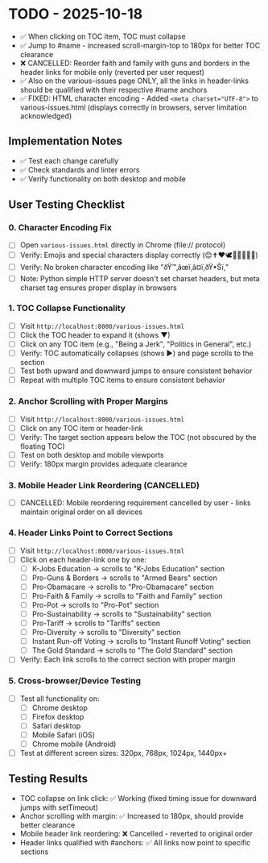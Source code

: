 # TODO - 2025-10-18

- ✅ When clicking on TOC item, TOC must collapse
- ✅ Jump to #name - increased scroll-margin-top to 180px for better TOC clearance
- ❌ CANCELLED: Reorder faith and family with guns and borders in the header links for mobile only (reverted per user request)
- ✅ Also on the various-issues page ONLY, all the links in header-links should be qualified with their respective #name anchors
- ✅ FIXED: HTML character encoding - Added `<meta charset="UTF-8">` to various-issues.html (displays correctly in browsers, server limitation acknowledged)

## Implementation Notes

- ✅ Test each change carefully
- ✅ Check standards and linter errors
- ✅ Verify functionality on both desktop and mobile

## User Testing Checklist

### 0. Character Encoding Fix

- [ ] Open `various-issues.html` directly in Chrome (file:// protocol)
- [ ] Verify: Emojis and special characters display correctly (😊✝️❤️🕊️🍕🌮🍣🍜🍔)
- [ ] Verify: No broken character encoding like "ðŸ™‚âœï¸â¤ï¸ðŸ•Šï¸"
- [ ] Note: Python simple HTTP server doesn't set charset headers, but meta charset tag ensures proper display in browsers

### 1. TOC Collapse Functionality

- [ ] Visit `http://localhost:8000/various-issues.html`
- [ ] Click the TOC header to expand it (shows ▼)
- [ ] Click on any TOC item (e.g., "Being a Jerk", "Politics in General", etc.)
- [ ] Verify: TOC automatically collapses (shows ▶) and page scrolls to the section
- [ ] Test both upward and downward jumps to ensure consistent behavior
- [ ] Repeat with multiple TOC items to ensure consistent behavior

### 2. Anchor Scrolling with Proper Margins

- [ ] Visit `http://localhost:8000/various-issues.html`
- [ ] Click on any TOC item or header-link
- [ ] Verify: The target section appears below the TOC (not obscured by the floating TOC)
- [ ] Test on both desktop and mobile viewports
- [ ] Verify: 180px margin provides adequate clearance

### 3. Mobile Header Link Reordering (CANCELLED)

- [ ] CANCELLED: Mobile reordering requirement cancelled by user - links maintain original order on all devices

### 4. Header Links Point to Correct Sections

- [ ] Visit `http://localhost:8000/various-issues.html`
- [ ] Click on each header-link one by one:
  - [ ] K-Jobs Education → scrolls to "K-Jobs Education" section
  - [ ] Pro-Guns & Borders → scrolls to "Armed Bears" section
  - [ ] Pro-Obamacare → scrolls to "Pro-Obamacare" section
  - [ ] Pro-Faith & Family → scrolls to "Faith and Family" section
  - [ ] Pro-Pot → scrolls to "Pro-Pot" section
  - [ ] Pro-Sustainability → scrolls to "Sustainability" section
  - [ ] Pro-Tariff → scrolls to "Tariffs" section
  - [ ] Pro-Diversity → scrolls to "Diversity" section
  - [ ] Instant Run-off Voting → scrolls to "Instant Runoff Voting" section
  - [ ] The Gold Standard → scrolls to "The Gold Standard" section
- [ ] Verify: Each link scrolls to the correct section with proper margin

### 5. Cross-browser/Device Testing

- [ ] Test all functionality on:
  - [ ] Chrome desktop
  - [ ] Firefox desktop
  - [ ] Safari desktop
  - [ ] Mobile Safari (iOS)
  - [ ] Chrome mobile (Android)
- [ ] Test at different screen sizes: 320px, 768px, 1024px, 1440px+

## Testing Results

- TOC collapse on link click: ✅ Working (fixed timing issue for downward jumps with setTimeout)
- Anchor scrolling with margin: ✅ Increased to 180px, should provide better clearance
- Mobile header link reordering: ❌ Cancelled - reverted to original order
- Header links qualified with #anchors: ✅ All links now point to specific sections
